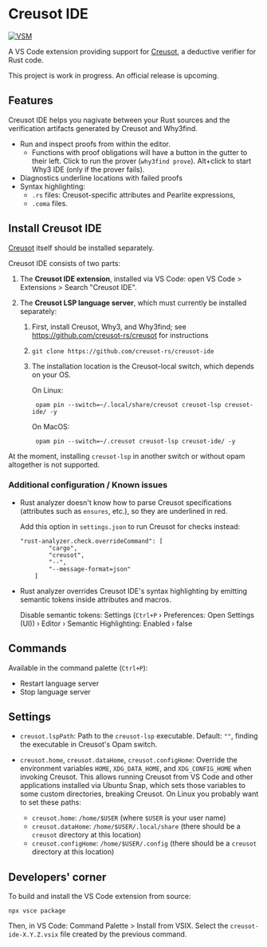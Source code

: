 # Creusot IDE

[![VSM][vsm-shield]][vsm]

[vsm-shield]: https://vsmarketplacebadges.dev/version-short/creusot-rs.creusot-ide.svg
[vsm]: https://marketplace.visualstudio.com/items?itemName=creusot-rs.creusot-ide

A VS Code extension providing support for [Creusot](https://github.com/creusot-rs/creusot), a deductive verifier for Rust code.

This project is work in progress. An official release is upcoming.

## Features

Creusot IDE helps you nagivate between your Rust sources and the verification artifacts generated by Creusot and Why3find.

- Run and inspect proofs from within the editor.
    - Functions with proof obligations will have a button in the gutter to their left.
      Click to run the prover (`why3find prove`).
      Alt+click to start Why3 IDE (only if the prover fails).
- Diagnostics underline locations with failed proofs
- Syntax highlighting:
    - `.rs` files: Creusot-specific attributes and Pearlite expressions,
    - `.coma` files.

## Install Creusot IDE

[Creusot](https://github.com/creusot-rs/creusot) itself should be installed separately.

Creusot IDE consists of two parts:

1. The **Creusot IDE extension**, installed via VS Code: open VS Code > Extensions > Search "Creusot IDE".

2. The **Creusot LSP language server**, which must currently be installed separately:

    1. First, install Creusot, Why3, and Why3find; see https://github.com/creusot-rs/creusot for instructions

    2. `git clone https://github.com/creusot-rs/creusot-ide`

    3. The installation location is the Creusot-local switch, which depends on your OS.

        On Linux:

            opam pin --switch=~/.local/share/creusot creusot-lsp creusot-ide/ -y

        On MacOS:

            opam pin --switch=~/.creusot creusot-lsp creusot-ide/ -y

At the moment, installing `creusot-lsp` in another switch or without opam altogether is not supported.

### Additional configuration / Known issues

- Rust analyzer doesn't know how to parse Creusot specifications (attributes such as `ensures`, etc.),
    so they are underlined in red.

    Add this option in `settings.json` to run Creusot for checks instead:

    ```
    "rust-analyzer.check.overrideCommand": [
            "cargo",
            "creusot",
            "--",
            "--message-format=json"
        ]
    ```

- Rust analyzer overrides Creusot IDE's syntax highlighting by emitting semantic tokens inside
    attributes and macros.

    Disable semantic tokens: Settings (`Ctrl+P` › Preferences: Open Settings (UI)) › Editor › Semantic Highlighting: Enabled › false

## Commands

Available in the command palette (`Ctrl+P`):

- Restart language server
- Stop language server

## Settings

- `creusot.lspPath`: Path to the `creusot-lsp` executable. Default: `""`, finding the executable in Creusot's Opam switch.
- `creusot.home`, `creusot.dataHome`, `creusot.configHome`: Override the environment variables `HOME`, `XDG_DATA_HOME`, and `XDG_CONFIG_HOME` when invoking Creusot. This allows running Creusot from VS Code and other applications installed via Ubuntu Snap, which sets those variables to some custom directories, breaking Creusot. On Linux you probably want to set these paths:

    + `creusot.home`: `/home/$USER` (where `$USER` is your user name)
    + `creusot.dataHome`: `/home/$USER/.local/share` (there should be a `creusot` directory at this location)
    + `creusot.configHome`: `/home/$USER/.config` (there should be a `creusot` directory at this location)

## Developers' corner

To build and install the VS Code extension from source:

```
npx vsce package
```

Then, in VS Code: Command Palette > Install from VSIX. Select the `creusot-ide-X.Y.Z.vsix` file created by the previous command.
